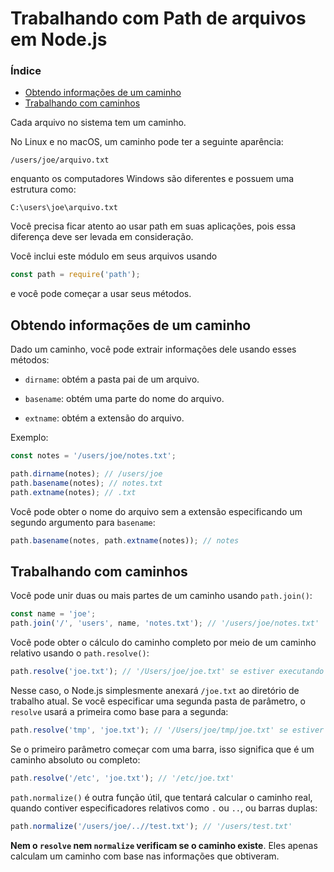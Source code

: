 # Trabalhando com Path de arquivos em Node.js

### Índice

- [Obtendo informações de um caminho]()
- [Trabalhando com caminhos]()

Cada arquivo no sistema tem um caminho.

No Linux e no macOS, um caminho pode ter a seguinte aparência:

`/users/joe/arquivo.txt`

enquanto os computadores Windows são diferentes e possuem uma estrutura como:

`C:\users\joe\arquivo.txt`

Você precisa ficar atento ao usar path em suas aplicações, pois essa diferença deve ser levada em consideração.

Você inclui este módulo em seus arquivos usando

```js
const path = require('path');
```

e você pode começar a usar seus métodos.

## Obtendo informações de um caminho

Dado um caminho, você pode extrair informações dele usando esses métodos:

- `dirname`: obtém a pasta pai de um arquivo.

- `basename`: obtém uma parte do nome do arquivo.

- `extname`: obtém a extensão do arquivo.

Exemplo:

```js
const notes = '/users/joe/notes.txt';

path.dirname(notes); // /users/joe
path.basename(notes); // notes.txt
path.extname(notes); // .txt
```

Você pode obter o nome do arquivo sem a extensão especificando um segundo argumento para `basename`:

```js
path.basename(notes, path.extname(notes)); // notes
```

## Trabalhando com caminhos

Você pode unir duas ou mais partes de um caminho usando `path.join()`:

```js
const name = 'joe';
path.join('/', 'users', name, 'notes.txt'); // '/users/joe/notes.txt'
```

Você pode obter o cálculo do caminho completo por meio de um caminho relativo usando o `path.resolve()`:

```js
path.resolve('joe.txt'); // '/Users/joe/joe.txt' se estiver executando na pasta home
```

Nesse caso, o Node.js simplesmente anexará `/joe.txt` ao diretório de trabalho atual. Se você especificar uma segunda pasta de parâmetro, o `resolve` usará a primeira como base para a segunda:

```js
path.resolve('tmp', 'joe.txt'); // '/Users/joe/tmp/joe.txt' se estiver executando da pasta home
```

Se o primeiro parâmetro começar com uma barra, isso significa que é um caminho absoluto ou completo:

```js
path.resolve('/etc', 'joe.txt'); // '/etc/joe.txt'
```

`path.normalize()` é outra função útil, que tentará calcular o caminho real, quando contiver especificadores relativos como `.` ou `..`, ou barras duplas:

```js
path.normalize('/users/joe/..//test.txt'); // '/users/test.txt'
```

**Nem o `resolve` nem `normalize` verificam se o caminho existe**. Eles apenas calculam um caminho com base nas informações que obtiveram.
